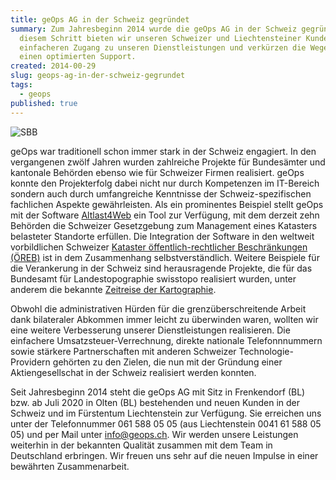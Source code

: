 ```yaml
---
title: geOps AG in der Schweiz gegründet
summary: Zum Jahresbeginn 2014 wurde die geOps AG in der Schweiz gegründet. Mit
  diesem Schritt bieten wir unseren Schweizer und Liechtensteiner Kunden einen
  einfacheren Zugang zu unseren Dienstleistungen und verkürzen die Wege für
  einen optimierten Support.
created: 2014-00-29
slug: geops-ag-in-der-schweiz-gegrundet
tags:
  - geops
published: true
---
```


![SBB](/images/blog/geops-ag-in-der-schweiz-gegrundet/geops_ch.png)

geOps war traditionell schon immer stark in der Schweiz engagiert. In den vergangenen zwölf Jahren wurden zahlreiche Projekte für Bundesämter und kantonale Behörden ebenso wie für Schweizer Firmen realisiert. geOps konnte den Projekterfolg dabei nicht nur durch Kompetenzen im IT-Bereich sondern auch durch umfangreiche Kenntnisse der Schweiz-spezifischen fachlichen Aspekte gewährleisten. Als ein prominentes Beispiel stellt geOps mit der Software [Altlast4Web](/fallstudien/altlast4web) ein Tool zur Verfügung, mit dem derzeit zehn Behörden die Schweizer Gesetzgebung zum Management eines Katasters belasteter Standorte erfüllen. Die Integration der Software in den weltweit vorbildlichen Schweizer [Kataster öffentlich-rechtlicher Beschränkungen (ÖREB)](/blog/oereb) ist in dem Zusammenhang selbstverständlich. Weitere Beispiele für die Verankerung in der Schweiz sind herausragende Projekte, die für das Bundesamt für Landestopographie swisstopo realisiert wurden, unter anderem die bekannte [Zeitreise der Kartographie](http://www.swisstopo.ch/de/index.html?flyoutPermalink=Y%3D557781.25%26X%3D202712.5%26zoom%3D8%26bgOpacity%3D0%26bgLayer%3DvoidLayer%26layers%3Dch.swisstopo.zeitreihen,ch.swisstopo.zeitreihen,ch.swisstopo.zeitreihen,ch.swisstopo.zeitreihen,ch.swisstopo.zeitreihen,ch.swisstopo.zeitreihen,ch.swisstopo.zeitreihen,ch.swisstopo.zeitreihen,ch.swisstopo.zeitreihen,ch.swisstopo.zeitreihen,ch.swisstopo.zeitreihen%26layers_opacity%3D0,0,0,0,0,0,0,1,0,0,0%26layers_visibility%3Dtrue,true,true,true,true,true,true,true,true,true,true%26timeseries_tab%3DplayTab%26timeseries_current%3D19931231%26timeseries_compareOpacity%3D50%26timeseries_direction%3Dforwards%26timeseries_fadeTime%3D2000).

Obwohl die administrativen Hürden für die grenzüberschreitende Arbeit dank bilateraler Abkommen immer leicht zu überwinden waren, wollten wir eine weitere Verbesserung unserer Dienstleistungen realisieren. Die einfachere Umsatzsteuer-Verrechnung, direkte nationale Telefonnnummern sowie stärkere Partnerschaften mit anderen Schweizer Technologie-Providern gehörten zu den Zielen, die nun mit der Gründung einer Aktiengesellschat in der Schweiz realisiert werden konnten.

Seit Jahresbeginn 2014 steht die geOps AG mit Sitz in Frenkendorf (BL) bzw. ab Juli 2020 in Olten (BL) bestehenden und neuen Kunden in der Schweiz und im Fürstentum Liechtenstein zur Verfügung. Sie erreichen uns unter der Telefonnummer 061 588 05 05 (aus Liechtenstein 0041 61 588 05 05) und per Mail unter info@geops.ch. Wir werden unsere Leistungen weiterhin in der bekannten Qualität zusammen mit dem Team in Deutschland erbringen. Wir freuen uns sehr auf die neuen Impulse in einer bewährten Zusammenarbeit.
